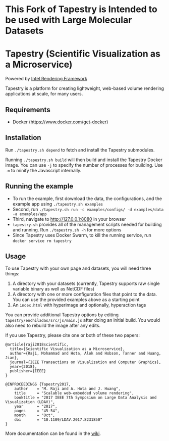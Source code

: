 # This Fork of Tapestry is Intended to be used with Large Molecular Datasets

# Tapestry (Scientific Visualization as a Microservice)

Powered by [Intel Rendering Framework](https://software.intel.com/en-us/rendering-framework)

Tapestry is a platform for creating lightweight, web-based volume rendering applications at scale, for many users. 

## Requirements
- Docker (https://www.docker.com/get-docker)

## Installation
Run `./tapestry.sh depend` to fetch and install the Tapestry submodules. 

Running `./tapestry.sh build` will then build and install the Tapestry Docker image. You can use `-j` to specify the number of processes for building. Use `-m` to minify the Javascript internally.

## Running the example
- To run the example, first download the data, the configurations, and the example app using `./tapestry.sh examples`
- Second, run `./tapestry.sh run -c examples/configs/ -d examples/data -a examples/app`
- Third, navigate to http://127.0.0.1:8080 in your browser
- `tapestry.sh` provides all of the management scripts needed for building and running. Run `./tapestry.sh -h` for more options
- Since Tapestry uses Docker Swarm, to kill the running service, run `docker service rm tapestry`

## Usage
To use Tapestry with your own page and datasets, you will need three things:
1. A directory with your datasets (currently, Tapestry supports raw single variable binary as well as NetCDF files)
1. A directory with one or more configuration files that point to the data. You can use the provided examples above as a starting point
1. An `index.html` with hyperimage and optionally, hyperaction tags

You can provide additional Tapestry options by editing `tapestry/enchiladas/src/js/main.js` after doing an initial build. You would also need to rebuild the image after any edits. 

If you use Tapestry, please cite one or both of these two papers: 

    @article{raji2018scientific,
      title={Scientific Visualization as a Microservice},
      author={Raji, Mohammad and Hota, Alok and Hobson, Tanner and Huang, Jian},
      journal={IEEE Transactions on Visualization and Computer Graphics},
      year={2018},
      publisher={IEEE}
    }

    @INPROCEEDINGS {Tapestry2017,
        author    = "M. Raji and A. Hota and J. Huang",
        title     = "Scalable web-embedded volume rendering",
        booktitle = "2017 IEEE 7th Symposium on Large Data Analysis and Visualization (LDAV)",
        year      = "2017",
        pages     = "45-54",
        month     = "Oct",
        doi       = "10.1109/LDAV.2017.8231850"
    }

More documentation can be found in the [wiki](https://github.com/seelabutk/tapestry/wiki).

